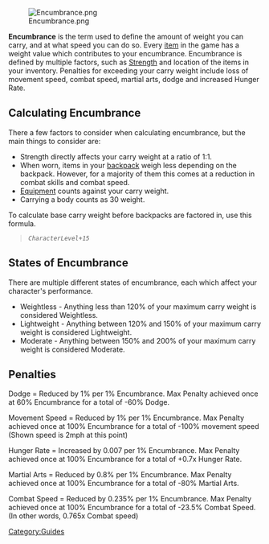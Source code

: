<figure>
<img src="Encumbrance.png" title="Encumbrance.png" />
<figcaption>Encumbrance.png</figcaption>
</figure>

**Encumbrance** is the term used to define the amount of weight you can
carry, and at what speed you can do so. Every [item](Items.md "wikilink")
in the game has a weight value which contributes to your encumbrance.
Encumbrance is defined by multiple factors, such as
[Strength](Strength.md "wikilink") and location of the items in your
inventory. Penalties for exceeding your carry weight include loss of
movement speed, combat speed, martial arts, dodge and increased Hunger
Rate.

## Calculating Encumbrance

There a few factors to consider when calculating encumbrance, but the
main things to consider are:

- Strength directly affects your carry weight at a ratio of 1:1.
- When worn, items in your [backpack](Backpacks.md "wikilink") weigh less
  depending on the backpack. However, for a majority of them this comes
  at a reduction in combat skills and combat speed.
- [Equipment](Items.md#Equipment "wikilink") counts against your carry
  weight.
- Carrying a body counts as 30 weight.

To calculate base carry weight before backpacks are factored in, use
this formula.

> *`CharacterLevel+15`*

## States of Encumbrance

There are multiple different states of encumbrance, each which affect
your character's performance.

- Weightless - Anything less than 120% of your maximum carry weight is
  considered Weightless.
- Lightweight - Anything between 120% and 150% of your maximum carry
  weight is considered Lightweight.
- Moderate - Anything between 150% and 200% of your maximum carry weight
  is considered Moderate.

## Penalties

Dodge = Reduced by 1% per 1% Encumbrance. Max Penalty achieved once at
60% Encumbrance for a total of -60% Dodge.

Movement Speed = Reduced by 1% per 1% Encumbrance. Max Penalty achieved
once at 100% Encumbrance for a total of -100% movement speed (Shown
speed is 2mph at this point)

Hunger Rate = Increased by 0.007 per 1% Encumbrance. Max Penalty
achieved once at 100% Encumbrance for a total of +0.7x Hunger Rate.

Martial Arts = Reduced by 0.8% per 1% Encumbrance. Max Penalty achieved
once at 100% Encumbrance for a total of -80% Martial Arts.

Combat Speed = Reduced by 0.235% per 1% Encumbrance. Max Penalty
achieved once at 100% Encumbrance for a total of -23.5% Combat Speed.
(In other words, 0.765x Combat speed)

[Category:Guides](Category:Guides "wikilink")